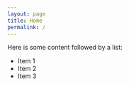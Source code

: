 ```yaml
---
layout: page
title: Home
permalink: /
---
```


Here is some content followed by a list:
- Item 1
- Item 2
- Item 3
